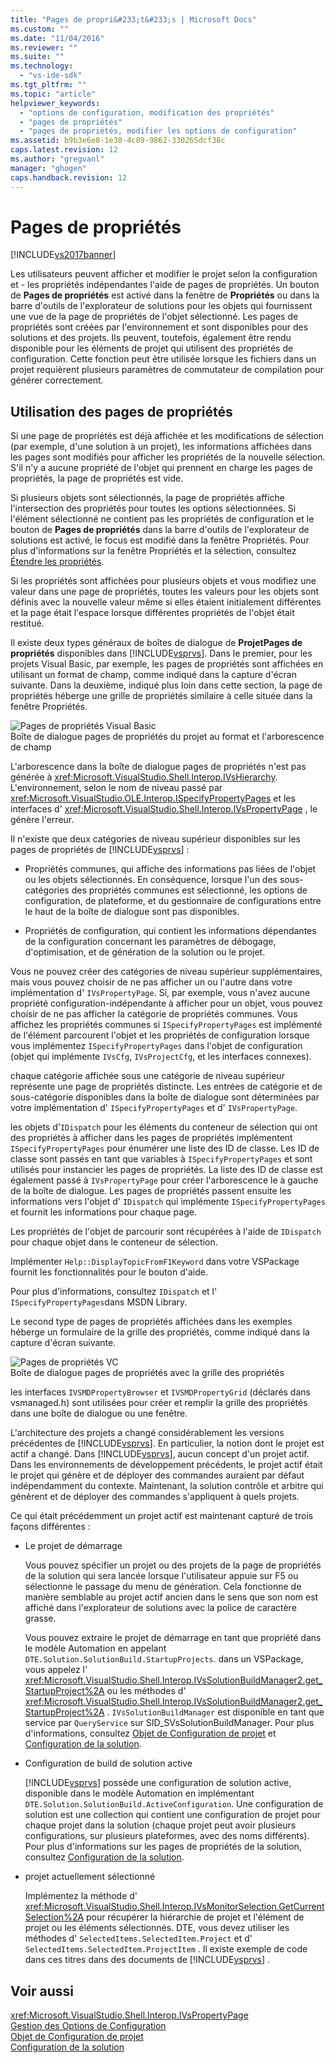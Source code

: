 ```yaml
---
title: "Pages de propri&#233;t&#233;s | Microsoft Docs"
ms.custom: ""
ms.date: "11/04/2016"
ms.reviewer: ""
ms.suite: ""
ms.technology: 
  - "vs-ide-sdk"
ms.tgt_pltfrm: ""
ms.topic: "article"
helpviewer_keywords: 
  - "options de configuration, modification des propriétés"
  - "pages de propriétés"
  - "pages de propriétés, modifier les options de configuration"
ms.assetid: b9b3e6e8-1e30-4c89-9862-330265dcf38c
caps.latest.revision: 12
ms.author: "gregvanl"
manager: "ghogen"
caps.handback.revision: 12
---
```

# Pages de propri&#233;t&#233;s
[!INCLUDE[vs2017banner](../../code-quality/includes/vs2017banner.md)]

Les utilisateurs peuvent afficher et modifier le projet selon la configuration et \- les propriétés indépendantes l'aide de pages de propriétés.  Un bouton de **Pages de propriétés** est activé dans la fenêtre de **Propriétés** ou dans la barre d'outils de l'explorateur de solutions pour les objets qui fournissent une vue de la page de propriétés de l'objet sélectionné.  Les pages de propriétés sont créées par l'environnement et sont disponibles pour des solutions et des projets.  Ils peuvent, toutefois, également être rendu disponible pour les éléments de projet qui utilisent des propriétés de configuration.  Cette fonction peut être utilisée lorsque les fichiers dans un projet requièrent plusieurs paramètres de commutateur de compilation pour générer correctement.  
  
## Utilisation des pages de propriétés  
 Si une page de propriétés est déjà affichée et les modifications de sélection \(par exemple, d'une solution à un projet\), les informations affichées dans les pages sont modifiés pour afficher les propriétés de la nouvelle sélection.  S'il n'y a aucune propriété de l'objet qui prennent en charge les pages de propriétés, la page de propriétés est vide.  
  
 Si plusieurs objets sont sélectionnés, la page de propriétés affiche l'intersection des propriétés pour toutes les options sélectionnées.  Si l'élément sélectionné ne contient pas les propriétés de configuration et le bouton de **Pages de propriétés** dans la barre d'outils de l'explorateur de solutions est activé, le focus est modifié dans la fenêtre Propriétés.  Pour plus d'informations sur la fenêtre Propriétés et la sélection, consultez [Étendre les propriétés](../../extensibility/internals/extending-properties.md).  
  
 Si les propriétés sont affichées pour plusieurs objets et vous modifiez une valeur dans une page de propriétés, toutes les valeurs pour les objets sont définis avec la nouvelle valeur même si elles étaient initialement différentes et la page était l'espace lorsque différentes propriétés de l'objet était restitué.  
  
 Il existe deux types généraux de boîtes de dialogue de **ProjetPages de propriétés** disponibles dans [!INCLUDE[vsprvs](../../code-quality/includes/vsprvs_md.md)].  Dans le premier, pour les projets Visual Basic, par exemple, les pages de propriétés sont affichées en utilisant un format de champ, comme indiqué dans la capture d'écran suivante.  Dans la deuxième, indiqué plus loin dans cette section, la page de propriétés héberge une grille de propriétés similaire à celle située dans la fenêtre Propriétés.  
  
 ![Pages de propriétés Visual Basic](~/extensibility/internals/media/vsvbproppages.gif "vsVBPropPages")  
Boîte de dialogue pages de propriétés du projet au format et l'arborescence de champ  
  
 L'arborescence dans la boîte de dialogue pages de propriétés n'est pas générée à <xref:Microsoft.VisualStudio.Shell.Interop.IVsHierarchy>.  L'environnement, selon le nom de niveau passé par <xref:Microsoft.VisualStudio.OLE.Interop.ISpecifyPropertyPages> et les interfaces d' <xref:Microsoft.VisualStudio.Shell.Interop.IVsPropertyPage> , le génère l'erreur.  
  
 Il n'existe que deux catégories de niveau supérieur disponibles sur les pages de propriétés de [!INCLUDE[vsprvs](../../code-quality/includes/vsprvs_md.md)] :  
  
-   Propriétés communes, qui affiche des informations pas liées de l'objet ou les objets sélectionnés.  En conséquence, lorsque l'un des sous\-catégories des propriétés communes est sélectionné, les options de configuration, de plateforme, et du gestionnaire de configurations entre le haut de la boîte de dialogue sont pas disponibles.  
  
-   Propriétés de configuration, qui contient les informations dépendantes de la configuration concernant les paramètres de débogage, d'optimisation, et de génération de la solution ou le projet.  
  
 Vous ne pouvez créer des catégories de niveau supérieur supplémentaires, mais vous pouvez choisir de ne pas afficher un ou l'autre dans votre implémentation d' `IVsPropertyPage`.  Si, par exemple, vous n'avez aucune propriété configuration\-indépendante à afficher pour un objet, vous pouvez choisir de ne pas afficher la catégorie de propriétés communes.  Vous affichez les propriétés communes si `ISpecifyPropertyPages` est implémenté de l'élément parcourent l'objet et les propriétés de configuration lorsque vous implémentez `ISpecifyPropertyPages` dans l'objet de configuration \(objet qui implémente `IVsCfg`, `IVsProjectCfg`, et les interfaces connexes\).  
  
 chaque catégorie affichée sous une catégorie de niveau supérieur représente une page de propriétés distincte.  Les entrées de catégorie et de sous\-catégorie disponibles dans la boîte de dialogue sont déterminées par votre implémentation d' `ISpecifyPropertyPages` et d' `IVsPropertyPage`.  
  
 les objets d'`IDispatch` pour les éléments du conteneur de sélection qui ont des propriétés à afficher dans les pages de propriétés implémentent `ISpecifyPropertyPages` pour énumérer une liste des ID de classe.  Les ID de classe sont passés en tant que variables à `ISpecifyPropertyPages` et sont utilisés pour instancier les pages de propriétés.  La liste des ID de classe est également passé à `IVsPropertyPage` pour créer l'arborescence le à gauche de la boîte de dialogue.  Les pages de propriétés passent ensuite les informations vers l'objet d' `IDispatch` qui implémente `ISpecifyPropertyPages` et fournit les informations pour chaque page.  
  
 Les propriétés de l'objet de parcourir sont récupérées à l'aide de `IDispatch` pour chaque objet dans le conteneur de sélection.  
  
 Implémenter `Help::DisplayTopicFromF1Keyword` dans votre VSPackage fournit les fonctionnalités pour le bouton d'aide.  
  
 Pour plus d'informations, consultez `IDispatch` et l' `ISpecifyPropertyPages`dans MSDN Library.  
  
 Le second type de pages de propriétés affichées dans les exemples héberge un formulaire de la grille des propriétés, comme indiqué dans la capture d'écran suivante.  
  
 ![Pages de propriétés VC](~/extensibility/internals/media/vsvcproppages.gif "vsVCPropPages")  
Boîte de dialogue pages de propriétés avec la grille des propriétés  
  
 les interfaces `IVSMDPropertyBrowser` et `IVSMDPropertyGrid` \(déclarés dans vsmanaged.h\) sont utilisées pour créer et remplir la grille des propriétés dans une boîte de dialogue ou une fenêtre.  
  
 L'architecture des projets a changé considérablement les versions précédentes de [!INCLUDE[vsprvs](../../code-quality/includes/vsprvs_md.md)].  En particulier, la notion dont le projet est actif a changé.  Dans [!INCLUDE[vsprvs](../../code-quality/includes/vsprvs_md.md)], aucun concept d'un projet actif.  Dans les environnements de développement précédents, le projet actif était le projet qui génère et de déployer des commandes auraient par défaut indépendamment du contexte.  Maintenant, la solution contrôle et arbitre qui génèrent et de déployer des commandes s'appliquent à quels projets.  
  
 Ce qui était précédemment un projet actif est maintenant capturé de trois façons différentes :  
  
-   Le projet de démarrage  
  
     Vous pouvez spécifier un projet ou des projets de la page de propriétés de la solution qui sera lancée lorsque l'utilisateur appuie sur F5 ou sélectionne le passage du menu de génération.  Cela fonctionne de manière semblable au projet actif ancien dans le sens que son nom est affiché dans l'explorateur de solutions avec la police de caractère grasse.  
  
     Vous pouvez extraire le projet de démarrage en tant que propriété dans le modèle Automation en appelant `DTE.Solution.SolutionBuild.StartupProjects`.  dans un VSPackage, vous appelez l' <xref:Microsoft.VisualStudio.Shell.Interop.IVsSolutionBuildManager2.get_StartupProject%2A> ou les méthodes d' <xref:Microsoft.VisualStudio.Shell.Interop.IVsSolutionBuildManager2.get_StartupProject%2A> .  `IVsSolutionBuildManager` est disponible en tant que service par `QueryService` sur SID\_SVsSolutionBuildManager.  Pour plus d'informations, consultez [Objet de Configuration de projet](../../extensibility/internals/project-configuration-object.md) et [Configuration de la solution](../../extensibility/internals/solution-configuration.md).  
  
-   Configuration de build de solution active  
  
     [!INCLUDE[vsprvs](../../code-quality/includes/vsprvs_md.md)] possède une configuration de solution active, disponible dans le modèle Automation en implémentant `DTE.Solution.SolutionBuild.ActiveConfiguration`.  Une configuration de solution est une collection qui contient une configuration de projet pour chaque projet dans la solution \(chaque projet peut avoir plusieurs configurations, sur plusieurs plateformes, avec des noms différents\).  Pour plus d'informations sur les pages de propriétés de la solution, consultez [Configuration de la solution](../../extensibility/internals/solution-configuration.md).  
  
-   projet actuellement sélectionné  
  
     Implémentez la méthode d' <xref:Microsoft.VisualStudio.Shell.Interop.IVsMonitorSelection.GetCurrentSelection%2A> pour récupérer la hiérarchie de projet et l'élément de projet ou les éléments sélectionnés.  DTE, vous devez utiliser les méthodes d' `SelectedItems.SelectedItem.Project` et d' `SelectedItems.SelectedItem.ProjectItem` .  Il existe exemple de code dans ces titres dans des documents de [!INCLUDE[vsprvs](../../code-quality/includes/vsprvs_md.md)] .  
  
## Voir aussi  
 <xref:Microsoft.VisualStudio.Shell.Interop.IVsPropertyPage>   
 [Gestion des Options de Configuration](../../extensibility/internals/managing-configuration-options.md)   
 [Objet de Configuration de projet](../../extensibility/internals/project-configuration-object.md)   
 [Configuration de la solution](../../extensibility/internals/solution-configuration.md)